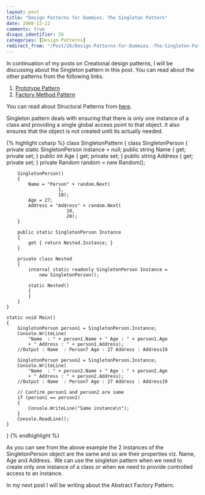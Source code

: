 ```yaml
---
layout: post
title: "Design Patterns for Dummies. The Singleton Pattern"
date: 2008-12-22
comments: true
disqus_identifier: 26
categories: [Design Patterns]
redirect_from: "/Post/26/Design-Patterns-for-Dummies.-The-Singleton-Pattern.aspx/"
---
```

In continuation of my posts on Creational design patterns, I will be
discussing about the Singleton pattern in this post. You can read about
the other patterns from the following links.

1.  [Prototype
    Pattern](/2008/12/15/Design-Patterns-For-Dummies.-The-Prototype-Pattern/)
2.  [Factory Method
    Pattern](/2008/12/18/Design-Patterns-For-Dummies.-The-Factory-Method-Pattern/)

You can read about Structural Patterns from
[here](/2008/12/15/Structural-Design-Patterns/).

Singleton pattern deals with ensuring that there is only one instance of
a class and providing a single global access point to that object. It
also ensures that the object is not created until its actually needed.

{% highlight csharp %}
class SingletonPattern
{
    class SingletonPerson
    {
        private static SingletonPerson instance = null;
        public string Name { get; private set; }
        public int Age { get; private set; }
        public string Address { get; private set; }
        private Random random = new Random();

        SingletonPerson()
        {
            Name = "Person" + random.Next(
                       1,
                       10);
            Age = 27;
            Address = "Address" + random.Next(
                          10,
                          20);
        }

        public static SingletonPerson Instance
        {
            get { return Nested.Instance; }
        }

        private class Nested
        {
            internal static readonly SingletonPerson Instance =
                new SingletonPerson();

            static Nested()
            {
            }
        }
    }

    static void Main()
    {
        SingletonPerson person1 = SingletonPerson.Instance;
        Console.WriteLine(
            "Name  : " + person1.Name + " Age : " + person1.Age
            + " Address : " + person1.Address);
        //Output : Name  : Person7 Age : 27 Address : Address19
        
        SingletonPerson person2 = SingletonPerson.Instance;
        Console.WriteLine(
            "Name  : " + person2.Name + " Age : " + person2.Age
            + " Address : " + person2.Address);
        //Output : Name  : Person7 Age : 27 Address : Address19
        
        // Confirm person1 and person2 are same
        if (person1 == person2)
        {
            Console.WriteLine("Same instance\n");
        }
        Console.ReadLine();
    }
}
{% endhighlight %}

As you can see from the above example the 2 instances of the
SingletonPerson object are the same and so are their properties viz.
Name, Age and Address.  We can use the singleton pattern when we need to
create only one instance of a class or when we need to provide
controlled access to an instance.

In my next post I will be writing about the Abstract Factory Pattern.

